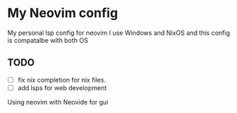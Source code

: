 # My Neovim config

My personal lsp config for neovim
I use Windows and NixOS and this config is compatalbe with both OS

## TODO

- [ ] fix nix completion for nix files.
- [ ] add lsps for web development

Using neovim with Neovide for gui


